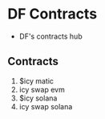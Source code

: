 # DF Contracts
- DF's contracts hub

## Contracts
1. $icy matic
2. icy swap evm
3. $icy solana
4. icy swap solana
